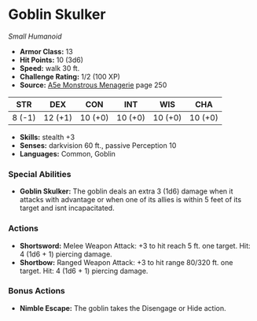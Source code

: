 # Goblin Skulker

*Small* *Humanoid*

- **Armor Class:** 13
- **Hit Points:** 10 (3d6)
- **Speed:** walk 30 ft.
- **Challenge Rating:** 1/2 (100 XP)
- **Source:** [A5e Monstrous Menagerie](https://enpublishingrpg.com/products/level-up-monstrous-menagerie-a5e) page 250

| STR | DEX | CON | INT | WIS | CHA |
| --- | --- | --- | --- | --- | --- |
| 8 (-1) | 12 (+1) | 10 (+0) | 10 (+0) | 10 (+0) | 10 (+0) |

- **Skills:** stealth +3
- **Senses:** darkvision 60 ft., passive Perception 10
- **Languages:** Common, Goblin
### Special Abilities
- **Goblin Skulker:** The goblin deals an extra 3 (1d6) damage when it attacks with advantage or when one of its allies is within 5 feet of its target and isnt incapacitated.
### Actions
- **Shortsword:** Melee Weapon Attack: +3 to hit  reach 5 ft.  one target. Hit: 4 (1d6 + 1) piercing damage.
- **Shortbow:** Ranged Weapon Attack: +3 to hit  range 80/320 ft.  one target. Hit: 4 (1d6 + 1) piercing damage.
### Bonus Actions
- **Nimble Escape:** The goblin takes the Disengage or Hide action.


